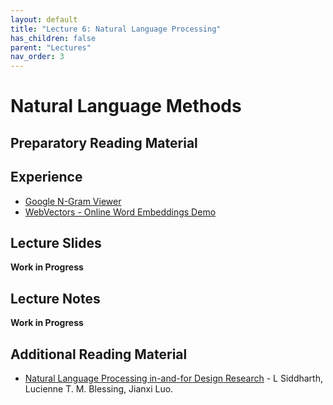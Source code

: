 ```yaml
---
layout: default
title: "Lecture 6: Natural Language Processing"
has_children: false
parent: "Lectures"
nav_order: 3
---
```


# Natural Language Methods

## Preparatory Reading Material

## Experience

- [Google N-Gram Viewer](https://books.google.com/ngrams)
- [WebVectors - Online Word Embeddings Demo](http://vectors.nlpl.eu/explore/embeddings/en/)

## Lecture Slides

__Work in Progress__

## Lecture Notes

__Work in Progress__

## Additional Reading Material

- [Natural Language Processing in-and-for Design Research](https://arxiv.org/pdf/2111.13827.pdf) - L Siddharth, Lucienne T. M. Blessing, Jianxi Luo.